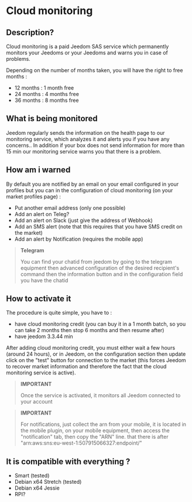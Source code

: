 # Cloud monitoring

## Description?

Cloud monitoring is a paid Jeedom SAS service which permanently monitors your Jeedoms or your Jeedoms and warns you in case of problems.

Depending on the number of months taken, you will have the right to free months : 

- 12 months : 1 month free
- 24 months : 4 months free
- 36 months : 8 months free

## What is being monitored

Jeedom regularly sends the information on the health page to our monitoring service, which analyzes it and alerts you if you have any concerns.. In addition if your box does not send information for more than 15 min our monitoring service warns you that there is a problem.

## How am i warned

By default you are notified by an email on your email configured in your profiles but you can in the configuration of cloud monitoring (on your market profiles page) : 

- Put another email address (only one possible)
- Add an alert on Teleg?
- Add an alert on Slack (just give the address of Webhook)
- Add an SMS alert (note that this requires that you have SMS credit on the market)
- Add an alert by Notification (requires the mobile app) 

> **Telegram**
>
> You can find your chatid from jeedom by going to the telegram equipment then advanced configuration of the desired recipient's command then the information button and in the configuration field you have the chatid

## How to activate it

The procedure is quite simple, you have to : 

- have cloud monitoring credit (you can buy it in a 1 month batch, so you can take 2 months then stop 6 months and then resume after)
- have jeedom 3.3.44 min

After adding cloud monitoring credit, you must either wait a few hours (around 24 hours), or in Jeedom, on the configuration section then update click on the "test" button for connection to the market (this forces Jeedom to recover market information and therefore the fact that the cloud monitoring service is active).

>**IMPORTANT**
>
> Once the service is activated, it monitors all Jeedom connected to your account

>**IMPORTANT**
>
> For notifications, just collect the arn from your mobile, it is located in the mobile plugin, on your mobile equipment, then access the "notification" tab, then copy the "ARN" line. that there is after "arn:aws:sns:eu-west-1:507915066327:endpoint/"

## It is compatible with everything ?

- Smart (tested)
- Debian x64 Stretch (tested)
- Debian x64 Jessie
- RPI?
